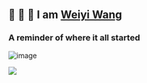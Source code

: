 ## 👋 👋 👋 I am [Weiyi Wang](https://github.com/TheWangAndOnly)

### A reminder of where it all started

![image](https://user-images.githubusercontent.com/80552414/154579776-50a2b4a3-fbf8-4780-94e0-a346bdcca6f2.png)

![](https://komarev.com/ghpvc/?username=TheWangAndOnly)

